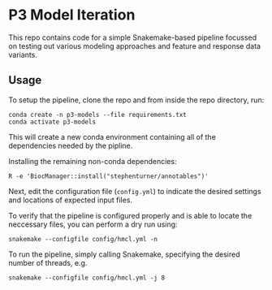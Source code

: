 # P3 Model Iteration

This repo contains code for a simple Snakemake-based pipeline focussed on testing out
various modeling approaches and feature and response data variants.

## Usage

To setup the pipeline, clone the repo and from inside the repo directory, run:

```
conda create -n p3-models --file requirements.txt
conda activate p3-models
```

This will create a new conda environment containing all of the dependencies needed by
the pipline.

Installing the remaining non-conda dependencies:

```
R -e 'BiocManager::install("stephenturner/annotables")'
```

Next, edit the configuration file (`config.yml`) to indicate the desired settings and
locations of expected input files.

To verify that the pipeline is configured properly and is able to locate the neccessary
files, you can perform a dry run using:

```
snakemake --configfile config/hmcl.yml -n
```

To run the pipeline, simply calling Snakemake, specifying the desired number of threads,
e.g. 

```
snakemake --configfile config/hmcl.yml -j 8
```
